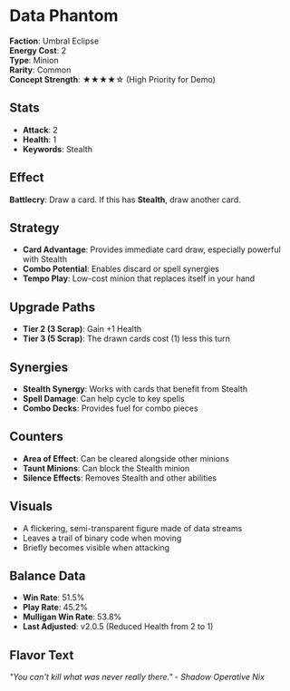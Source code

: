 # Data Phantom

**Faction**: Umbral Eclipse  
**Energy Cost**: 2  
**Type**: Minion  
**Rarity**: Common  
**Concept Strength**: ★★★★☆ (High Priority for Demo)

## Stats

- **Attack**: 2
- **Health**: 1
- **Keywords**: Stealth

## Effect

**Battlecry**: Draw a card. If this has **Stealth**, draw another card.

## Strategy

- **Card Advantage**: Provides immediate card draw, especially powerful with Stealth
- **Combo Potential**: Enables discard or spell synergies
- **Tempo Play**: Low-cost minion that replaces itself in your hand

## Upgrade Paths

- **Tier 2 (3 Scrap)**: Gain +1 Health
- **Tier 3 (5 Scrap)**: The drawn cards cost (1) less this turn

## Synergies

- **Stealth Synergy**: Works with cards that benefit from Stealth
- **Spell Damage**: Can help cycle to key spells
- **Combo Decks**: Provides fuel for combo pieces

## Counters

- **Area of Effect**: Can be cleared alongside other minions
- **Taunt Minions**: Can block the Stealth minion
- **Silence Effects**: Removes Stealth and other abilities

## Visuals

- A flickering, semi-transparent figure made of data streams
- Leaves a trail of binary code when moving
- Briefly becomes visible when attacking

## Balance Data

- **Win Rate**: 51.5%
- **Play Rate**: 45.2%
- **Mulligan Win Rate**: 53.8%
- **Last Adjusted**: v2.0.5 (Reduced Health from 2 to 1)

## Flavor Text

*"You can't kill what was never really there." - Shadow Operative Nix*
